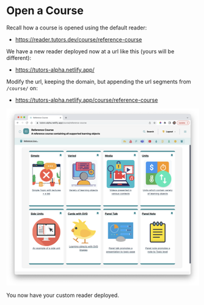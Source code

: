 # Open a Course

Recall how a course is opened using the default reader:

- <https://reader.tutors.dev/course/reference-course>

We have a new reader deployed now at a url like this (yours will be different):

- <https://tutors-alpha.netlify.app/>

Modify the url, keeping the domain, but appending the url segments from `/course/` on:

- https://tutors-alpha.netlify.app/course/reference-course

![](img/12.png)

You now have your custom reader deployed.